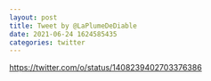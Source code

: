 ```yaml
--- 
layout: post 
title: Tweet by @LaPlumeDeDiable 
date: 2021-06-24 1624585435 
categories: twitter 
--- 
```

https://twitter.com/o/status/1408239402703376386